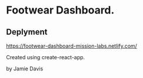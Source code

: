 # Footwear Dashboard.

## Deplyment 

https://footwear-dashboard-mission-labs.netlify.com/

Created using create-react-app.

by
Jamie Davis
